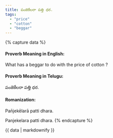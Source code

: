 ```yaml
---
title: పంజెకేలరా పత్తి ధర.
tags:
  - "price"
  - "cotton"
  - "beggar"
---
```


{% capture data %}
#### Proverb Meaning in English:
What has a beggar to do with the price of cotton ?

#### Proverb Meaning in Telugu:
పంజెకేలరా పత్తి ధర.

#### Romanization:
Pan̄jekēlarā patti dhara.

Panjekelara patti dhara.
{% endcapture %}

{{ data | markdownify }}

